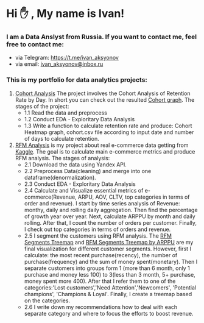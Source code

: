 # Hi :raised_hand: , My name is Ivan!
### I am a Data Anslyst from Russia. If you want to contact me, feel free to contact me: 
* via Telegram: https://t.me/ivan_aksyonov
* via email: ivan_aksyonov@inbox.ru
### This is my portfolio for data analytics projects:


1) [Cohort Analysis](https://github.com/IvanAks777/My_Portfolio/blob/main/Cohort_Analysis/cohort_analysis_project.ipynb "Cohort Notebook")
   The project involves the Cohort Analysis of Retention Rate by Day. In short you can check out  the resulted  [Cohort graph](https://github.com/IvanAks777/My_Portfolio/blob/main/Cohort_Analysis/data/Cohort.png "Cohort Heatmap"). The stages of the project:
   * 1.1 Read the data and preprocess
   * 1.2 Conduct EDA - Exploritary Data Analysis
   * 1.3 Write a function to calculate retention rate and produce: Cohort Heatmap graph, cohort.csv file according to input date and number of days to calculate retention.
2) [RFM Analysis](https://github.com/IvanAks777/My_Portfolio/blob/main/Olist%20E-commerce%20metrics%20and%20RFM%20analysis/aksyonov_project.ipynb "E-commerce and RFM") is my project about real e-commerce data getting from [Kaggle](https://www.kaggle.com/datasets/olistbr/brazilian-ecommerce). The goal is to calculate main e-commerce metrics and produce RFM analysis. The stages of analysis:
   * 2.1 Download the data using Yandex API.
   * 2.2 Preprocess Data(cleaning) and merge into one dataframe(denormalization).
   * 2.3 Conduct EDA - Exploritary Data Analysis
   * 2.4 Calculate and Visualize essential metrics of e-commerce(Revenue, ARPU, AOV, CLTV, top categories in terms of order and revenue). I start by time series analysis of Revenue: monthy, daily and rolling daily aggregation. Then find the percentage of growth year over year. Next, calculate ARPPU by month and daily rolling. After that, I count the number of orders per customer. Finally, I check out top categories in terms of orders and revenue.
   * 2.5 I segment the customers using RFM analysis. The [RFM Segments Treemap](https://github.com/IvanAks777/My_Portfolio/blob/main/Olist%20E-commerce%20metrics%20and%20RFM%20analysis/pictures/newplot.png 'RFM Segments Treemap Picture') and [RFM Segments Treemap by ARPPU](https://github.com/IvanAks777/My_Portfolio/blob/main/Olist%20E-commerce%20metrics%20and%20RFM%20analysis/pictures/newplot%202.png 'RFM Segments by ARPPU') are my final visualization for different customer segments. However, first I calculate: the most recent purchase(recency), the number of purchase(frequency) and the sum of money spent(monetary). Then I separate customers into groups form 1 (more than 6 month, only 1 purchase and money less 100) to 3(less than 3 month, 5+ purchase, money spent more 400). After that I refer them to one of the categories:'Lost customers','Need Attention','Newcomers', 'Potential champions', 'Champions & Loyal'. Finally, I create a treemap based on the categories.
   * 2.6 I write down my recommendations how to deal with each separate category and where to focus the efforts to boost revenue.
